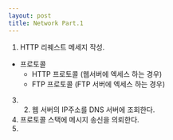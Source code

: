 ```yaml
---
layout: post
title: Network Part.1
---
```


1. HTTP 리퀘스트 메세지 작성.
- 프로토콜
	- HTTP 프로토콜 (웹서버에 엑세스 하는 경우)
	- FTP 프로토콜 (FTP 서버에 엑세스 하는 경우)
3. 2. 웹 서버의 IP주소를 DNS 서버에 조회한다.
3. 프로토콜 스택에 메시지 송신을 의뢰한다.
4. 
